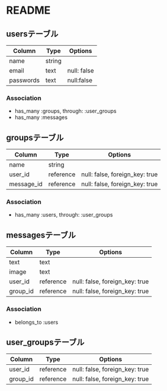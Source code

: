 # README
## usersテーブル

|Column|Type|Options|
|------|----|-------|
|name|string|
|email|text|null: false|unique: true|
|passwords|text|null:false|unique: true|

### Association
- has_many :groups, through: :user_groups
- has_many :messages

## groupsテーブル

|Column|Type|Options|
|------|----|-------|
|name|string|
|user_id|reference|null: false, foreign_key: true|
|message_id|reference|null: false, foreign_key: true|

### Association
- has_many :users, through: :user_groups


## messagesテーブル

|Column|Type|Options|
|------|----|-------|
|text|text|
|image|text|
|user_id|reference|null: false, foreign_key: true|
|group_id|reference|null: false, foreign_key: true|

### Association
- belongs_to :users


## user_groupsテーブル

|Column|Type|Options|
|------|----|-------|
|user_id|reference|null: false, foreign_key: true|
|group_id|reference|null: false, foreign_key: true|

